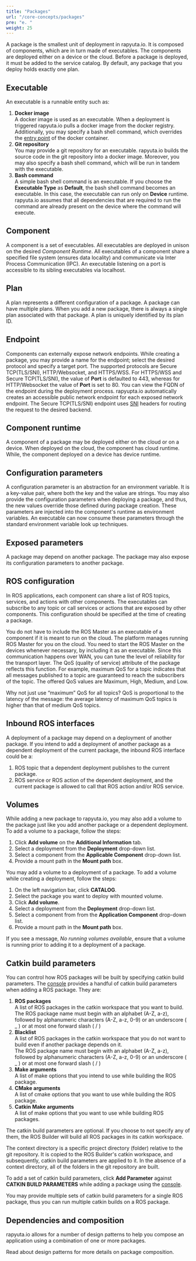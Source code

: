 ```yaml
---
title: "Packages"
url: "/core-concepts/packages"
pre: "e. "
weight: 25
---
```


A package is the smallest unit of deployment in rapyuta.io. It is composed of
components, which are in turn made of executables. The components are deployed
either on a device or the cloud. Before a package is deployed, it must be added
to the service catalog. By default, any package that you deploy holds exactly
one plan.

## Executable
An executable is a runnable entity such as:

1. **Docker image**    
A docker image is used as an executable. When a deployment is triggered rapyuta.io
pulls a docker image from the docker registry. Additionally, you may specify a
bash shell command, which overrides the [entry point](https://docs.docker.com/engine/reference/run/#cmd-default-command-or-options)
of the docker container.
2. **Git repository**    
You may provide a git repository for an executable. rapyuta.io builds the source
code in the git repository into a docker image. Moreover, you may also specify a
bash shell command, which will be run in tandem with the executable.
3. **Bash command**    
A simple bash shell command is an executable. If you choose the **Executable Type**
as **Default**, the bash shell command becomes an executable. In this case, the
executable can run only on **Device** runtime. rapyuta.io assumes that all dependencies
that are required to run the command are already present on the device where
the command will execute.

## Component
A component is a set of executables. All executables are deployed in unison on
the desired _Component Runtime_. All executables of a component share a specified
file system (ensures data locality) and communicate via Inter Process Communication (IPC).
An executable listening on a port is accessible to its sibling executables via localhost.

## Plan
A plan represents a different configuration of a package. A package can have
multiple plans. When you add a new package, there is always a single plan
associated with that package. A plan is uniquely identified by its plan ID.

## Endpoint
Components can externally expose network endpoints. While creating a package,
you may provide a name for the endpoint; select the desired protocol and specify
a target port. The supported protocols are Secure TCP(TLS/SNI), HTTP/Websocket,
and HTTPS/WSS. For HTTPS/WSS and Secure TCP(TLS/SNI), the value of **Port** is
defaulted to 443, whereas for HTTP/Websocket the value of **Port** is set to 80. You
can view the FQDN of the endpoint during the deployment process.
rapyupta.io automatically creates an accessible public network endpoint for each
exposed network endpoint. The Secure TCP(TLS/SNI) endpoint uses [SNI](https://en.wikipedia.org/wiki/Server_Name_Indication) headers for
routing the request to the desired backend.

## Component runtime
A component of a package may be deployed either on the cloud or on a device.
When deployed on the cloud, the component has cloud runtime. While, the component
deployed on a device has device runtime.

## Configuration parameters
A configuration parameter is an abstraction for an environment variable. It is a
key-value pair, where both the key and the value are strings. You may also provide
the configuration parameters when deploying a package, and thus, the new values
override those defined during package creation. These parameters are injected into
the component's runtime as environment variables. An executable can now consume
these parameters through the standard environment variable look up techniques.

## Exposed parameters
A package may depend on another package. The package may also expose its
configuration parameters to another package.

## ROS configuration
In ROS applications, each component can share a list of ROS topics, services,
and actions with other components. The executables can subscribe to any topic
or call services or actions that are exposed by other components. This
configuration should be specified at the time of creating a package.

You do not have to include the ROS Master as an executable of a component if it
is meant to run on the cloud. The platform manages running ROS Master for you on
the cloud. You need to start the ROS Master on the devices whenever necessary,
by including it as an executable. Since this communication happens over WAN, you
can tune the level of reliability for the transport layer.
The QoS (quality of service) attribute of the package reflects this function.
For example, maximum QoS for a topic indicates that all messages published to a
topic are guaranteed to reach the subscribers of the topic. The offered QoS
values are Maximum, High, Medium, and Low.

Why not just use “maximum” QoS for all topics?
QoS is proportional to the latency of the message: the average latency of maximum
QoS topics is higher than that of medium QoS topics.

## Inbound ROS interfaces
A deployment of a package may depend on a deployment of another package. If you
intend to add a deployment of another package as a dependent deployment of the
current package, the inbound ROS interface could be a:

1. ROS topic that a dependent deployment publishes to the current package.
2. ROS service or ROS action of the dependent deployment, and the current package
is allowed to call that ROS action and/or ROS service.

## Volumes
While adding a new package to rapyuta.io, you may also add a volume to the package
just like you add another package or a dependent deployment.
To add a volume to a package, follow the steps:

1. Click **Add volume** on the **Additional Information** tab.
2. Select a deployment from the **Deployment** drop-down list.
3. Select a component from the **Applicable Component** drop-down list.
4. Provide a mount path in the **Mount path** box.

You may add a volume to a deployment of a package. To add a volume while
creating a deployment, follow the steps:

1. On the left navigation bar, click **CATALOG**.
2. Select the package you want to deploy with mounted volume.
3. Click **Add volume**.
4. Select a deployment from the **Deployment** drop-down list.
5. Select a component from from the **Application Component** drop-down list.
6. Provide a mount path in the **Mount path** box.

If you see a message, _No running volumes available_, ensure that a volume is
running prior to adding it to a deployment of a package.

## Catkin build parameters
You can control how ROS packages will be built by specifying catkin build parameters.
The [console](https://closed-beta.rapyuta.io) provides a handful of catkin
build parameters when adding a ROS package.
They are:

1. **ROS packages**    
A list of ROS packages in the catkin workspace that you want to build.    
The ROS package name must begin with an alphabet (A-Z, a-z), followed by alphanumeric
characters (A-Z, a-z, 0-9) or an underscore ( _ ) or at most one forward slash ( / )
2. 	**Blacklist**     
A list of ROS packages in the catkin workspace that you do not want to build even
if another package depends on it.    
The ROS package name must begin with an alphabet (A-Z, a-z), followed by alphanumeric
characters (A-Z, a-z, 0-9) or an underscore ( _ ) or at most one forward slash ( / )
3. **Make arguments**    
A list of make options that you intend to use while building the ROS package.
4. **CMake arguments**    
A list of cmake options that you want to use while building the ROS package.
5. **Catkin Make arguments**    
A list of make options that you want to use while building ROS packages.

The catkin build parameters are optional. If you choose to not specify any of them,
the ROS Builder will build all ROS packages in its catkin workspace.

The context directory is a specific project directory (folder) relative to the
git repository. It is copied to the ROS Builder's catkin workspace, and
subsequently, catkin build parameters are applied to it. In the absence of a
context directory, all of the folders in the git repository are built.

To add a set of catkin build parameters, click **Add Parameter** against
**CATKIN BUILD PARAMETERS** while adding a package using the [console](https://closed-beta.rapyuta.io).

You may provide multiple sets of catkin build parameters for a single ROS package,
thus you can run multiple catkin builds on a ROS package.

## Dependencies and composition
rapyuta.io allows for a number of design patterns to help you compose an
application using a combination of one or more packages.

Read about design patterns for more details on package composition.
